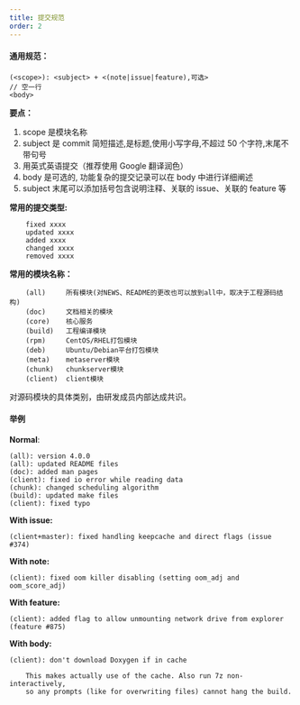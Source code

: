 ```yaml
---
title: 提交规范
order: 2
---
```


#### 通用规范：

```
(<scope>): <subject> + <(note|issue|feature),可选>
// 空一行
<body>
```

**要点：**

1. scope 是模块名称
2. subject 是 commit 简短描述,是标题,使用小写字母,不超过 50 个字符,末尾不带句号
3. 用英式英语提交（推荐使用 Google 翻译润色）
4. body 是可选的, 功能复杂的提交记录可以在 body 中进行详细阐述
5. subject 末尾可以添加括号包含说明注释、关联的 issue、关联的 feature 等

**常用的提交类型:**

```
	fixed xxxx
	updated xxxx
	added xxxx
	changed xxxx
	removed xxxx
```

**常用的模块名称：**

```
	(all)     所有模块(对NEWS、README的更改也可以放到all中，取决于工程源码结构)
	(doc)     文档相关的模块
	(core)    核心服务
	(build)   工程编译模块
	(rpm)     CentOS/RHEL打包模块
	(deb)	  Ubuntu/Debian平台打包模块
	(meta)	  metaserver模块
	(chunk)	  chunkserver模块
	(client)  client模块
```

对源码模块的具体类别，由研发成员内部达成共识。

#### 举例

**Normal**:

```
(all): version 4.0.0
(all): updated README files
(doc): added man pages
(client): fixed io error while reading data
(chunk): changed scheduling algorithm
(build): updated make files
(client): fixed typo
```

**With issue:**

```
(client+master): fixed handling keepcache and direct flags (issue #374)
```

**With note:**

```
(client): fixed oom killer disabling (setting oom_adj and oom_score_adj)
```

**With feature:**

```
(client): added flag to allow unmounting network drive from explorer (feature #875)
```

**With body:**

```
(client): don't download Doxygen if in cache

	This makes actually use of the cache. Also run 7z non-interactively,
	so any prompts (like for overwriting files) cannot hang the build.
```
